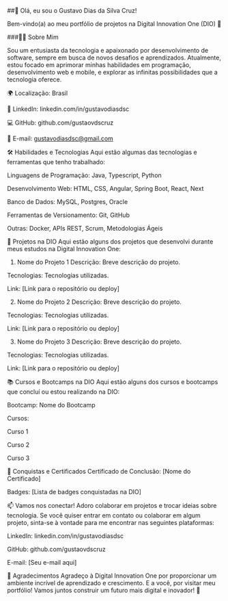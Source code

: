 ##👋 Olá, eu sou o Gustavo Dias da Silva Cruz!

Bem-vindo(a) ao meu portfólio de projetos na Digital Innovation One (DIO) 🚀

###🧑‍💻 Sobre Mim

Sou um entusiasta da tecnologia e apaixonado por desenvolvimento de software, sempre em busca de novos desafios e aprendizados. Atualmente, estou focado em aprimorar minhas habilidades em programação, desenvolvimento web e mobile, e explorar as infinitas possibilidades que a tecnologia oferece.

🌍 Localização: Brasil

💼 LinkedIn: linkedin.com/in/gustavodiasdsc

💻 GitHub: github.com/gustaovdscruz

📧 E-mail: gustavodiasdsc@gmail.com

🛠️ Habilidades e Tecnologias
Aqui estão algumas das tecnologias e ferramentas que tenho trabalhado:

Linguagens de Programação: Java, Typescript, Python 

Desenvolvimento Web: HTML, CSS, Angular, Spring Boot, React, Next

Banco de Dados: MySQL, Postgres, Oracle

Ferramentas de Versionamento: Git, GitHub

Outras: Docker, APIs REST, Scrum, Metodologias Ágeis

🚀 Projetos na DIO
Aqui estão alguns dos projetos que desenvolvi durante meus estudos na Digital Innovation One:

1. Nome do Projeto 1
Descrição: Breve descrição do projeto.

Tecnologias: Tecnologias utilizadas.

Link: [Link para o repositório ou deploy]

2. Nome do Projeto 2
Descrição: Breve descrição do projeto.

Tecnologias: Tecnologias utilizadas.

Link: [Link para o repositório ou deploy]

3. Nome do Projeto 3
Descrição: Breve descrição do projeto.

Tecnologias: Tecnologias utilizadas.

Link: [Link para o repositório ou deploy]

📚 Cursos e Bootcamps na DIO
Aqui estão alguns dos cursos e bootcamps que concluí ou estou realizando na DIO:

Bootcamp: Nome do Bootcamp

Cursos:

Curso 1

Curso 2

Curso 3

🌟 Conquistas e Certificados
Certificado de Conclusão: [Nome do Certificado]

Badges: [Lista de badges conquistadas na DIO]

📫 Vamos nos conectar!
Adoro colaborar em projetos e trocar ideias sobre tecnologia. Se você quiser entrar em contato ou colaborar em algum projeto, sinta-se à vontade para me encontrar nas seguintes plataformas:

LinkedIn: linkedin.com/in/gustavodiasdsc

GitHub: github.com/gustaovdscruz

E-mail: [Seu e-mail aqui]

🙌 Agradecimentos
Agradeço à Digital Innovation One por proporcionar um ambiente incrível de aprendizado e crescimento. E a você, por visitar meu portfólio! Vamos juntos construir um futuro mais digital e inovador! 🚀
